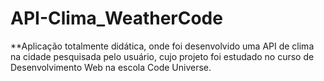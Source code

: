 # API-Clima_WeatherCode
**Aplicação totalmente didática, onde foi desenvolvido uma API de clima na cidade pesquisada pelo usuário, cujo projeto foi estudado no curso de Desenvolvimento Web na escola Code Universe.
